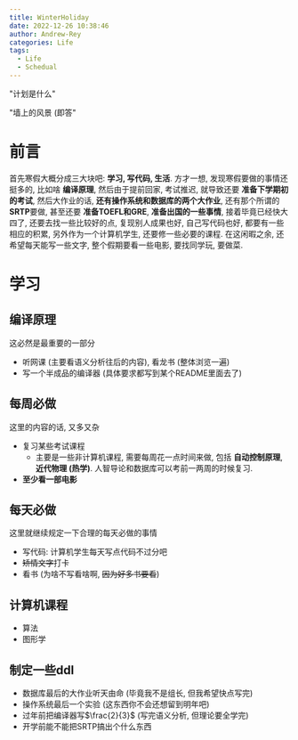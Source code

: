 ```yaml
---
title: WinterHoliday
date: 2022-12-26 10:38:46
author: Andrew-Rey
categories: Life
tags:
  - Life
  - Schedual
---
```


"计划是什么"

"墙上的风景 (即答"

<!--more-->

# 前言

首先寒假大概分成三大块吧: **学习, 写代码, 生活**. 方才一想, 发现寒假要做的事情还挺多的, 比如啥 **编译原理**, 然后由于提前回家, 考试推迟, 就导致还要 **准备下学期初的考试**, 然后大作业的话, **还有操作系统和数据库的两个大作业**, 还有那个所谓的**SRTP**要做, 甚至还要 **准备TOEFL和GRE**, **准备出国的一些事情**, 接着毕竟已经快大四了, 还要去找一些比较好的点, 复现别人成果也好, 自己写代码也好, 都要有一些相应的积累, 另外作为一个计算机学生, 还要修一些必要的课程. 在这闲暇之余, 还希望每天能写一些文字, 整个假期要看一些电影, 要找同学玩, 要做菜.

# 学习

## 编译原理

这必然是最重要的一部分

- 听网课 (主要看语义分析往后的内容), 看龙书 (整体浏览一遍)
- 写一个半成品的编译器 (具体要求都写到某个README里面去了)

## 每周必做

这里的内容的话, 又多又杂

- 复习某些考试课程
  - 主要是一些非计算机课程, 需要每周花一点时间来做, 包括 **自动控制原理**, **近代物理 (热学)**. 人智导论和数据库可以考前一两周的时候复习.
- **至少看一部电影**

## 每天必做

这里就继续规定一下合理的每天必做的事情

- 写代码: 计算机学生每天写点代码不过分吧
- ~~矫情文字~~打卡
- 看书 (为啥不写看啥啊, ~~因为好多书要看~~)

## 计算机课程

- 算法
- 图形学

## 制定一些ddl

- 数据库最后的大作业听天由命 (毕竟我不是组长, 但我希望快点写完)
- 操作系统最后一个实验 (这东西你不会还想留到明年吧)
- 过年前把编译器写$\frac{2}{3}$ (写完语义分析, 但理论要全学完)
- 开学前能不能把SRTP搞出个什么东西